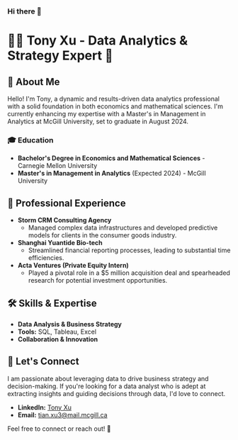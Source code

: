 ### Hi there 👋
# 👨‍💼 Tony Xu - Data Analytics & Strategy Expert 🚀

## 🌟 About Me
Hello! I'm Tony, a dynamic and results-driven data analytics professional with a solid foundation in both economics and mathematical sciences. I'm currently enhancing my expertise with a Master's in Management in Analytics at McGill University, set to graduate in August 2024.

### 🎓 Education
- **Bachelor's Degree in Economics and Mathematical Sciences** - Carnegie Mellon University
- **Master's in Management in Analytics** (Expected 2024) - McGill University

## 💼 Professional Experience
- **Storm CRM Consulting Agency** 
  - Managed complex data infrastructures and developed predictive models for clients in the consumer goods industry.
- **Shanghai Yuantide Bio-tech** 
  - Streamlined financial reporting processes, leading to substantial time efficiencies.
- **Acta Ventures (Private Equity Intern)**
  - Played a pivotal role in a $5 million acquisition deal and spearheaded research for potential investment opportunities.

## 🛠 Skills & Expertise
- **Data Analysis & Business Strategy**
- **Tools:** SQL, Tableau, Excel
- **Collaboration & Innovation**

## 🤝 Let's Connect
I am passionate about leveraging data to drive business strategy and decision-making. If you're looking for a data analyst who is adept at extracting insights and guiding decisions through data, I'd love to connect.

- **LinkedIn:** [Tony Xu](#)
- **Email:** [tian.xu3@mail.mcgill.ca](mailto:tian.xu3@mail.mcgill.ca)

Feel free to connect or reach out! 📧

